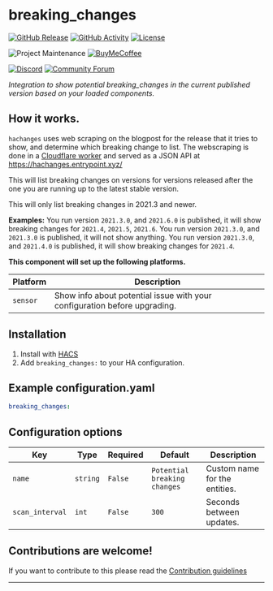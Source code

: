 # breaking_changes

[![GitHub Release][releases-shield]][releases]
[![GitHub Activity][commits-shield]][commits]
[![License][license-shield]](LICENSE.md)

![Project Maintenance][maintenance-shield]
[![BuyMeCoffee][buymecoffeebadge]][buymecoffee]

[![Discord][discord-shield]][discord]
[![Community Forum][forum-shield]][forum]

_Integration to show potential breaking_changes in the current published version based on your loaded components._

## How it works.

`hachanges` uses web scraping on the blogpost for the release that it tries to show, and determine which breaking change to list.
The webscraping is done in a [Cloudflare worker](https://workers.cloudflare.com/) and served as a JSON API at https://hachanges.entrypoint.xyz/

This will list breaking changes on versions for versions released after the one you are running up to the latest stable version.

This will only list breaking changes in 2021.3 and newer.

**Examples:**
You run version `2021.3.0`, and `2021.6.0` is published, it will show breaking changes for `2021.4`, `2021.5`, `2021.6`.
You run version `2021.3.0`, and `2021.3.0` is published, it will not show anything.
You run version `2021.3.0`, and `2021.4.0` is published, it will show breaking changes for `2021.4`.

**This component will set up the following platforms.**

Platform | Description
-- | --
`sensor` | Show info about potential issue with your configuration before upgrading.

## Installation

1. Install with [HACS](https://hacs.xyz/)
2. Add `breaking_changes:` to your HA configuration.

## Example configuration.yaml

```yaml
breaking_changes:
```

## Configuration options

Key | Type | Required | Default | Description
-- | -- | -- | -- | --
`name` | `string` | `False` | `Potential breaking changes` | Custom name for the entities.
`scan_interval` | `int` | `False` | `300` | Seconds between updates.

## Contributions are welcome!

If you want to contribute to this please read the [Contribution guidelines](CONTRIBUTING.md)

***

[buymecoffee]: https://www.buymeacoffee.com/ludeeus
[buymecoffeebadge]: https://img.shields.io/badge/buy%20me%20a%20coffee-donate-yellow.svg?style=for-the-badge
[commits-shield]: https://img.shields.io/github/commit-activity/y/custom-components/breaking_changes.svg?style=for-the-badge
[commits]: https://github.com/custom-components/breaking_changes/commits/main
[discord]: https://discord.gg/Qa5fW2R
[discord-shield]: https://img.shields.io/discord/330944238910963714.svg?style=for-the-badge
[exampleimg]: example.png
[hachanges]: https://github.com/ludeeus/hachanges
[forum-shield]: https://img.shields.io/badge/community-forum-brightgreen.svg?style=for-the-badge
[forum]: https://community.home-assistant.io/
[license-shield]: https://img.shields.io/github/license/custom-components/breaking_changes.svg?style=for-the-badge
[maintenance-shield]: https://img.shields.io/badge/maintainer-Joakim%20Sørensen%20%40ludeeus-blue.svg?style=for-the-badge
[releases-shield]: https://img.shields.io/github/release/custom-components/breaking_changes.svg?style=for-the-badge
[releases]: https://github.com/custom-components/breaking_changes/releases
